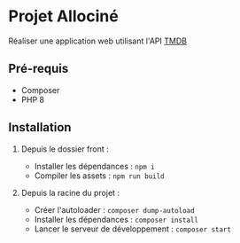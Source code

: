 # Projet Allociné

Réaliser une application web utilisant l'API [TMDB](https://www.themoviedb.org/)

## Pré-requis
- Composer
- PHP 8

## Installation

1. Depuis le dossier front :
   - Installer les dépendances : `npm i`
   - Compiler les assets : `npm run build`

2. Depuis la racine du projet :
   - Créer l'autoloader : `composer dump-autoload`
   - Installer les dépendances : `composer install`
   - Lancer le serveur de développement : `composer start`
